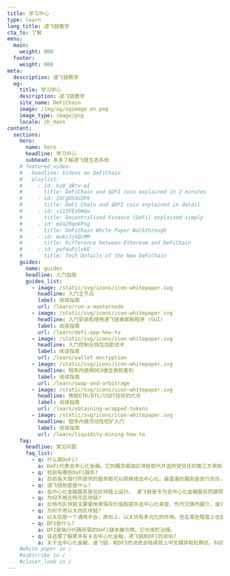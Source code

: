 ```yaml
---
title: 学习中心
type: learn
long_title: 递飞链教学
cta_to: 了解
menu:
  main:
    weight: 800
  footer:
    weight: 800
meta:
  description: 递飞链教学
  og:
    title: 学习中心
    description: 递飞链教学
    site_name: DeFiChain
    image: /img/og/ogimage_en.png
    image_type: image/png
    locale: zh_Hans
content:
  sections:
    hero:
      name: hero
      headline: 学习中心
      subhead: 多多了解递飞链生态系统
    # featured_video:
    #   headline: Videos on DeFiChain
    #   playlist:
    #     - id: ky0_3Brv-eI
    #       title: DeFiChain and $DFI coin explained in 2 minutes
    #     - id: IGCgUSdiDF0
    #       title: DeFi Chain and $DFI coin explained in detail
    #     - id: v113FEzhWqw
    #       title: Decentralized Finance (DeFi) explained simply
    #     - id: mUa29qe6Png
    #       title: DeFiChain White Paper Walkthrough
    #     - id: mukcJjGQcMM
    #       title: Difference between Ethereum and DeFiChain
    #     - id: pwfduPilvkE
    #       title: Tech Details of the New DeFiChain
    guides:
      name: guides
      headline: 入门指南
      guides_list:
        - image: /static/svg/icons/icon-whitepaper.svg
          headline: 入门主节点
          label: 阅读指南
          url: /learn/run-a-masternode
        - image: /static/svg/icons/icon-whitepaper.svg
          headline: 入门安装和使用递飞链桌面板程序 (GUI)
          label: 阅读指南
          url: /learn/defi-app-how-to
        - image: /static/svg/icons/icon-whitepaper.svg
          headline: 入门控制台钱包加密技术
          label: 阅读指南
          url: /learn/wallet-encryption
        - image: /static/svg/icons/icon-whitepaper.svg
          headline: 程序内使用DEX做互换和套利
          label: 阅读指南
          url: /learn/swap-and-arbitrage
        - image: /static/svg/icons/icon-whitepaper.svg
          headline: 换取ETH/BTC/USDT挂钩的代币
          label: 阅读指南
          url: /learn/obtaining-wrapped-tokens
        - image: /static/svg/icons/icon-whitepaper.svg
          headline: 程序內做流动性挖矿入门
          label: 阅读指南
          url: /learn/liquidity-mining-how-to
    faq:
      headline: 常见问题
      faq_list:
        - q: 什么是DeFi?
          a: DeFi代表去中心化金融。它的概念是由区块链取代并去除受信任的第三方来执行金融服务。最大优势之一就是消除了交易对手的风险，未来的机械装置科技可直接向大众提供金融服务。
        - q: 目前有哪些DeFi服务?
          a: 目前各大银行所提供的服务都可以转换成去中心化。最普遍的服务是发行货币，比特币是个优选的例子。其他金融服务包含共识验证，采矿，抵押，借贷贷款，交易，投资等等。
        - q: 递飞链到底是什么?
          a: 去中心化金融服务是在区块链上运行。 递飞链是专为去中心化金融服务而建照，主要来加强金融服务性质的安全性，速度，通路等。
        - q: 为何不用比特币区块链?
          a: 比特币区块链主要是用来保存价值和提共去中心化审查，作为交换的媒介，或许未来能成为独立的价值单位。这部分金融服务比特币做得比其他区块链来的好，但它缺乏其他去中心化金融服务内基础架构必要的技术功能。
        - q: 为何不用以太坊区块链?
          a: 以太坊是一个通用平台。原则上，以太坊有多元化的作用，但在某些程度上也是只三脚猫。在智能合约的安全性也是个绊脚石(尤其在DAO和Parity漏洞给了骇客掌握全的优势)，这也因为以太坊具有普遍性和通用性。
        - q: DFI是什么?
          a: DFI是執行代碼所需的DeFi鏈本機令牌。它也用於治理。
        - q: 该去哪了解更多有关去中心化金融，递飞链和DFI的资讯?
          a: 关于去中心化金融，递飞链，和DFI的消息会陆续登上中文媒体和社群区。科技的部分请加入咱们电子邮报来关注新消息。
    #white paper in /
    #subscribe in /
    #closer_look in /
---
```

